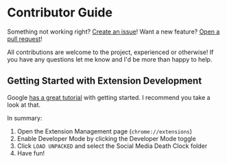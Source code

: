 # Contributor Guide

Something not working right? [Create an issue](https://github.com/amorriscode/social-media-death-clock/issues/new)! Want a new feature? [Open a pull request](https://github.com/amorriscode/social-media-death-clock/compare)!

All contributions are welcome to the project, experienced or otherwise! If you have any questions let me know and I'd be more than happy to help.

## Getting Started with Extension Development

Google [has a great tutorial](https://developer.chrome.com/extensions/getstarted) with getting started. I recommend you take a look at that.

In summary:

1. Open the Extension Management page (`chrome://extensions`)
2. Enable Developer Mode by clicking the Developer Mode toggle
3. Click `LOAD UNPACKED` and select the Social Media Death Clock folder
4. Have fun!
